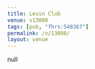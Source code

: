 ```yaml
---
title: Levin Club
venue: v13008
tags: [pub, "fhrs:548367"]
permalink: /v/13008/
layout: venue
---
```

null